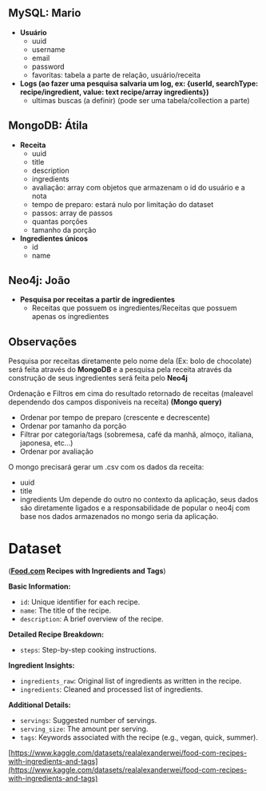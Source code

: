 ## MySQL: Mario

- **Usuário**
    - uuid
    - username
    - email
    - password
	- favoritas: tabela a parte de relação, usuário/receita
- **Logs (ao fazer uma pesquisa salvaria um log, ex: {userId, searchType: recipe/ingredient, value: text recipe/array ingredients})**
    - ultimas buscas (a definir) (pode ser uma tabela/collection a parte)
## MongoDB: Átila

- **Receita**
    - uuid
    - title
    - description
    - ingredients
    - avaliação: array com objetos que armazenam o id do usuário e a nota
    - tempo de preparo: estará nulo por limitação do dataset
    - passos: array de passos
    - quantas porções
    - tamanho da porção
- **Ingredientes únicos**
    - id
    - name
## Neo4j: João

- **Pesquisa por receitas a partir de ingredientes**
    - Receitas que possuem os ingredientes/Receitas que possuem apenas os ingredientes

## Observações

Pesquisa por receitas diretamente pelo nome dela (Ex: bolo de chocolate) será feita através do **MongoDB** e a pesquisa pela receita através da construção de seus ingredientes será feita pelo **Neo4j**

Ordenação e Filtros em cima do resultado retornado de receitas (maleavel dependendo dos campos disponiveis na receita) **(Mongo query)**
- Ordenar por tempo de preparo (crescente e decrescente)
- Ordenar por tamanho da porção
- Filtrar por categoria/tags (sobremesa, café da manhã, almoço, italiana, japonesa, etc…)
- Ordenar por avaliação

O mongo precisará gerar um .csv com os dados da receita:
- uuid
- title
- ingredients
Um depende do outro no contexto da aplicação, seus dados são diretamente ligados e a responsabilidade de popular o neo4j com base nos dados armazenados no mongo seria da aplicação.
# Dataset

(**[Food.com](http://Food.com) Recipes with Ingredients and Tags**)

**Basic Information:**

- `id`: Unique identifier for each recipe.
- `name`: The title of the recipe.
- `description`: A brief overview of the recipe.

**Detailed Recipe Breakdown:**

- `steps`: Step-by-step cooking instructions.

**Ingredient Insights:**

- `ingredients_raw`: Original list of ingredients as written in the recipe.
- `ingredients`: Cleaned and processed list of ingredients.

**Additional Details:**

- `servings`: Suggested number of servings.
- `serving_size`: The amount per serving.
- `tags`: Keywords associated with the recipe (e.g., vegan, quick, summer).

[https://www.kaggle.com/datasets/realalexanderwei/food-com-recipes-with-ingredients-and-tags](https://www.kaggle.com/datasets/realalexanderwei/food-com-recipes-with-ingredients-and-tags)